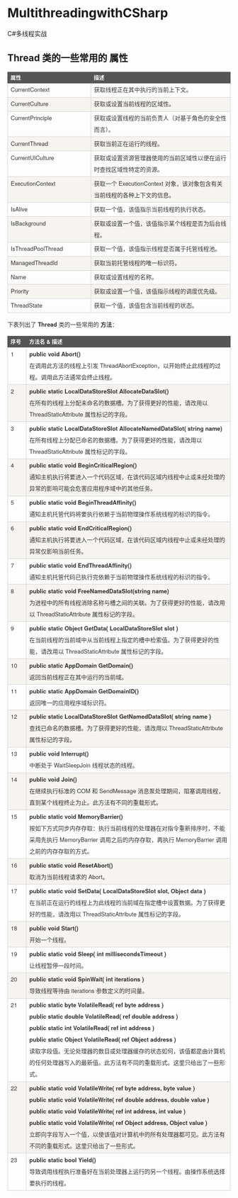 # MultithreadingwithCSharp
C#多线程实战

##  Thread 类的一些常用的 属性
<table class="reference notranslate" style="border:0px;border-collapse:collapse;color:rgb(51,51,51);font-family:'Helvetica Neue', Helvetica, 'PingFang SC', 'Hiragino Sans GB', 'Microsoft YaHei', 'Noto Sans CJK SC', 'WenQuanYi Micro Hei', Arial, sans-serif;font-size:12px;"><tbody style="border:0px;"><tr style="border:0px;background-color:rgb(246,244,240);"><th style="border:1px solid rgb(85,85,85);color:rgb(255,255,255);background-color:rgb(85,85,85);vertical-align:top;text-align:left;width:175px;">属性</th><th style="border:1px solid rgb(85,85,85);color:rgb(255,255,255);background-color:rgb(85,85,85);vertical-align:top;text-align:left;">描述</th></tr><tr style="border:0px;"><td style="border:1px solid rgb(212,212,212);font-size:13px;min-width:24px;line-height:2em;vertical-align:top;">CurrentContext</td><td style="border:1px solid rgb(212,212,212);font-size:13px;line-height:2em;min-width:24px;vertical-align:top;">获取线程正在其中执行的当前上下文。</td></tr><tr style="border:0px;background-color:rgb(246,244,240);"><td style="border:1px solid rgb(212,212,212);font-size:13px;min-width:24px;line-height:2em;vertical-align:top;">CurrentCulture</td><td style="border:1px solid rgb(212,212,212);font-size:13px;line-height:2em;min-width:24px;vertical-align:top;">获取或设置当前线程的区域性。</td></tr><tr style="border:0px;"><td style="border:1px solid rgb(212,212,212);font-size:13px;min-width:24px;line-height:2em;vertical-align:top;">CurrentPrinciple</td><td style="border:1px solid rgb(212,212,212);font-size:13px;line-height:2em;min-width:24px;vertical-align:top;">获取或设置线程的当前负责人（对基于角色的安全性而言）。</td></tr><tr style="border:0px;background-color:rgb(246,244,240);"><td style="border:1px solid rgb(212,212,212);font-size:13px;min-width:24px;line-height:2em;vertical-align:top;">CurrentThread</td><td style="border:1px solid rgb(212,212,212);font-size:13px;line-height:2em;min-width:24px;vertical-align:top;">获取当前正在运行的线程。</td></tr><tr style="border:0px;"><td style="border:1px solid rgb(212,212,212);font-size:13px;min-width:24px;line-height:2em;vertical-align:top;">CurrentUICulture</td><td style="border:1px solid rgb(212,212,212);font-size:13px;line-height:2em;min-width:24px;vertical-align:top;">获取或设置资源管理器使用的当前区域性以便在运行时查找区域性特定的资源。</td></tr><tr style="border:0px;background-color:rgb(246,244,240);"><td style="border:1px solid rgb(212,212,212);font-size:13px;min-width:24px;line-height:2em;vertical-align:top;">ExecutionContext</td><td style="border:1px solid rgb(212,212,212);font-size:13px;line-height:2em;min-width:24px;vertical-align:top;">获取一个 ExecutionContext 对象，该对象包含有关当前线程的各种上下文的信息。</td></tr><tr style="border:0px;"><td style="border:1px solid rgb(212,212,212);font-size:13px;min-width:24px;line-height:2em;vertical-align:top;">IsAlive</td><td style="border:1px solid rgb(212,212,212);font-size:13px;line-height:2em;min-width:24px;vertical-align:top;">获取一个值，该值指示当前线程的执行状态。</td></tr><tr style="border:0px;background-color:rgb(246,244,240);"><td style="border:1px solid rgb(212,212,212);font-size:13px;min-width:24px;line-height:2em;vertical-align:top;">IsBackground</td><td style="border:1px solid rgb(212,212,212);font-size:13px;line-height:2em;min-width:24px;vertical-align:top;">获取或设置一个值，该值指示某个线程是否为后台线程。</td></tr><tr style="border:0px;"><td style="border:1px solid rgb(212,212,212);font-size:13px;min-width:24px;line-height:2em;vertical-align:top;">IsThreadPoolThread</td><td style="border:1px solid rgb(212,212,212);font-size:13px;line-height:2em;min-width:24px;vertical-align:top;">获取一个值，该值指示线程是否属于托管线程池。</td></tr><tr style="border:0px;background-color:rgb(246,244,240);"><td style="border:1px solid rgb(212,212,212);font-size:13px;min-width:24px;line-height:2em;vertical-align:top;">ManagedThreadId</td><td style="border:1px solid rgb(212,212,212);font-size:13px;line-height:2em;min-width:24px;vertical-align:top;">获取当前托管线程的唯一标识符。</td></tr><tr style="border:0px;"><td style="border:1px solid rgb(212,212,212);font-size:13px;min-width:24px;line-height:2em;vertical-align:top;">Name</td><td style="border:1px solid rgb(212,212,212);font-size:13px;line-height:2em;min-width:24px;vertical-align:top;">获取或设置线程的名称。</td></tr><tr style="border:0px;background-color:rgb(246,244,240);"><td style="border:1px solid rgb(212,212,212);font-size:13px;min-width:24px;line-height:2em;vertical-align:top;">Priority</td><td style="border:1px solid rgb(212,212,212);font-size:13px;line-height:2em;min-width:24px;vertical-align:top;">获取或设置一个值，该值指示线程的调度优先级。</td></tr><tr style="border:0px;"><td style="border:1px solid rgb(212,212,212);font-size:13px;min-width:24px;line-height:2em;vertical-align:top;">ThreadState</td><td style="border:1px solid rgb(212,212,212);font-size:13px;line-height:2em;min-width:24px;vertical-align:top;">获取一个值，该值包含当前线程的状态。</td></tr></tbody></table><p style="border:0px;line-height:2em;font-size:13px;font-family:'Helvetica Neue', Helvetica, 'PingFang SC', 'Hiragino Sans GB', 'Microsoft YaHei', 'Noto Sans CJK SC', 'WenQuanYi Micro Hei', Arial, sans-serif;color:rgb(51,51,51);">下表列出了 <strong>Thread</strong> 类的一些常用的 <strong>方法</strong>：</p><table class="reference notranslate" style="border:0px;border-collapse:collapse;color:rgb(51,51,51);font-family:'Helvetica Neue', Helvetica, 'PingFang SC', 'Hiragino Sans GB', 'Microsoft YaHei', 'Noto Sans CJK SC', 'WenQuanYi Micro Hei', Arial, sans-serif;font-size:12px;"><tbody style="border:0px;"><tr style="border:0px;background-color:rgb(246,244,240);"><th style="border:1px solid rgb(85,85,85);color:rgb(255,255,255);background-color:rgb(85,85,85);vertical-align:top;text-align:left;width:29px;">序号</th><th style="border:1px solid rgb(85,85,85);color:rgb(255,255,255);background-color:rgb(85,85,85);vertical-align:top;text-align:left;">方法名 &amp; 描述</th></tr><tr style="border:0px;"><td style="border:1px solid rgb(212,212,212);font-size:13px;min-width:24px;line-height:2em;vertical-align:top;">1</td><td style="border:1px solid rgb(212,212,212);font-size:13px;line-height:2em;min-width:24px;vertical-align:top;"><strong>public void Abort()</strong><br />在调用此方法的线程上引发 ThreadAbortException，以开始终止此线程的过程。调用此方法通常会终止线程。</td></tr><tr style="border:0px;background-color:rgb(246,244,240);"><td style="border:1px solid rgb(212,212,212);font-size:13px;min-width:24px;line-height:2em;vertical-align:top;">2</td><td style="border:1px solid rgb(212,212,212);font-size:13px;line-height:2em;min-width:24px;vertical-align:top;"><strong>public static LocalDataStoreSlot AllocateDataSlot()</strong><br />在所有的线程上分配未命名的数据槽。为了获得更好的性能，请改用以 ThreadStaticAttribute 属性标记的字段。</td></tr><tr style="border:0px;"><td style="border:1px solid rgb(212,212,212);font-size:13px;min-width:24px;line-height:2em;vertical-align:top;">3</td><td style="border:1px solid rgb(212,212,212);font-size:13px;line-height:2em;min-width:24px;vertical-align:top;"><strong>public static LocalDataStoreSlot AllocateNamedDataSlot( string name) </strong><br />在所有线程上分配已命名的数据槽。为了获得更好的性能，请改用以 ThreadStaticAttribute 属性标记的字段。</td></tr><tr style="border:0px;background-color:rgb(246,244,240);"><td style="border:1px solid rgb(212,212,212);font-size:13px;min-width:24px;line-height:2em;vertical-align:top;">4</td><td style="border:1px solid rgb(212,212,212);font-size:13px;line-height:2em;min-width:24px;vertical-align:top;"><strong>public static void BeginCriticalRegion()</strong><br />通知主机执行将要进入一个代码区域，在该代码区域内线程中止或未经处理的异常的影响可能会危害应用程序域中的其他任务。</td></tr><tr style="border:0px;"><td style="border:1px solid rgb(212,212,212);font-size:13px;min-width:24px;line-height:2em;vertical-align:top;">5</td><td style="border:1px solid rgb(212,212,212);font-size:13px;line-height:2em;min-width:24px;vertical-align:top;"><strong>public static void BeginThreadAffinity()</strong><br />通知主机托管代码将要执行依赖于当前物理操作系统线程的标识的指令。</td></tr><tr style="border:0px;background-color:rgb(246,244,240);"><td style="border:1px solid rgb(212,212,212);font-size:13px;min-width:24px;line-height:2em;vertical-align:top;">6</td><td style="border:1px solid rgb(212,212,212);font-size:13px;line-height:2em;min-width:24px;vertical-align:top;"><strong>public static void EndCriticalRegion()</strong><br />通知主机执行将要进入一个代码区域，在该代码区域内线程中止或未经处理的异常仅影响当前任务。</td></tr><tr style="border:0px;"><td style="border:1px solid rgb(212,212,212);font-size:13px;min-width:24px;line-height:2em;vertical-align:top;">7</td><td style="border:1px solid rgb(212,212,212);font-size:13px;line-height:2em;min-width:24px;vertical-align:top;"><strong>public static void EndThreadAffinity()</strong><br />通知主机托管代码已执行完依赖于当前物理操作系统线程的标识的指令。</td></tr><tr style="border:0px;background-color:rgb(246,244,240);"><td style="border:1px solid rgb(212,212,212);font-size:13px;min-width:24px;line-height:2em;vertical-align:top;">8</td><td style="border:1px solid rgb(212,212,212);font-size:13px;line-height:2em;min-width:24px;vertical-align:top;"><strong>public static void FreeNamedDataSlot(string name)</strong><br />为进程中的所有线程消除名称与槽之间的关联。为了获得更好的性能，请改用以 ThreadStaticAttribute 属性标记的字段。</td></tr><tr style="border:0px;"><td style="border:1px solid rgb(212,212,212);font-size:13px;min-width:24px;line-height:2em;vertical-align:top;">9</td><td style="border:1px solid rgb(212,212,212);font-size:13px;line-height:2em;min-width:24px;vertical-align:top;"><strong>public static Object GetData( LocalDataStoreSlot slot ) </strong><br />在当前线程的当前域中从当前线程上指定的槽中检索值。为了获得更好的性能，请改用以 ThreadStaticAttribute 属性标记的字段。</td></tr><tr style="border:0px;background-color:rgb(246,244,240);"><td style="border:1px solid rgb(212,212,212);font-size:13px;min-width:24px;line-height:2em;vertical-align:top;">10</td><td style="border:1px solid rgb(212,212,212);font-size:13px;line-height:2em;min-width:24px;vertical-align:top;"><strong>public static AppDomain GetDomain()</strong><br />返回当前线程正在其中运行的当前域。</td></tr><tr style="border:0px;"><td style="border:1px solid rgb(212,212,212);font-size:13px;min-width:24px;line-height:2em;vertical-align:top;">11</td><td style="border:1px solid rgb(212,212,212);font-size:13px;line-height:2em;min-width:24px;vertical-align:top;"><strong>public static AppDomain GetDomainID()</strong><br />返回唯一的应用程序域标识符。</td></tr><tr style="border:0px;background-color:rgb(246,244,240);"><td style="border:1px solid rgb(212,212,212);font-size:13px;min-width:24px;line-height:2em;vertical-align:top;">12</td><td style="border:1px solid rgb(212,212,212);font-size:13px;line-height:2em;min-width:24px;vertical-align:top;"><strong>public static LocalDataStoreSlot GetNamedDataSlot( string name ) </strong><br />查找已命名的数据槽。为了获得更好的性能，请改用以 ThreadStaticAttribute 属性标记的字段。</td></tr><tr style="border:0px;"><td style="border:1px solid rgb(212,212,212);font-size:13px;min-width:24px;line-height:2em;vertical-align:top;">13</td><td style="border:1px solid rgb(212,212,212);font-size:13px;line-height:2em;min-width:24px;vertical-align:top;"><strong>public void Interrupt()</strong><br />中断处于 WaitSleepJoin 线程状态的线程。</td></tr><tr style="border:0px;background-color:rgb(246,244,240);"><td style="border:1px solid rgb(212,212,212);font-size:13px;min-width:24px;line-height:2em;vertical-align:top;">14</td><td style="border:1px solid rgb(212,212,212);font-size:13px;line-height:2em;min-width:24px;vertical-align:top;"><strong>public void Join()</strong><br />在继续执行标准的 COM 和 SendMessage 消息泵处理期间，阻塞调用线程，直到某个线程终止为止。此方法有不同的重载形式。</td></tr><tr style="border:0px;"><td style="border:1px solid rgb(212,212,212);font-size:13px;min-width:24px;line-height:2em;vertical-align:top;">15</td><td style="border:1px solid rgb(212,212,212);font-size:13px;line-height:2em;min-width:24px;vertical-align:top;"><strong>public static void MemoryBarrier()</strong><br />按如下方式同步内存存取：执行当前线程的处理器在对指令重新排序时，不能采用先执行 MemoryBarrier 调用之后的内存存取，再执行 MemoryBarrier 调用之前的内存存取的方式。</td></tr><tr style="border:0px;background-color:rgb(246,244,240);"><td style="border:1px solid rgb(212,212,212);font-size:13px;min-width:24px;line-height:2em;vertical-align:top;">16</td><td style="border:1px solid rgb(212,212,212);font-size:13px;line-height:2em;min-width:24px;vertical-align:top;"><strong>public static void ResetAbort()</strong><br />取消为当前线程请求的 Abort。</td></tr><tr style="border:0px;"><td style="border:1px solid rgb(212,212,212);font-size:13px;min-width:24px;line-height:2em;vertical-align:top;">17</td><td style="border:1px solid rgb(212,212,212);font-size:13px;line-height:2em;min-width:24px;vertical-align:top;"><strong>public static void SetData( LocalDataStoreSlot slot, Object data ) </strong><br />在当前正在运行的线程上为此线程的当前域在指定槽中设置数据。为了获得更好的性能，请改用以 ThreadStaticAttribute 属性标记的字段。</td></tr><tr style="border:0px;background-color:rgb(246,244,240);"><td style="border:1px solid rgb(212,212,212);font-size:13px;min-width:24px;line-height:2em;vertical-align:top;">18</td><td style="border:1px solid rgb(212,212,212);font-size:13px;line-height:2em;min-width:24px;vertical-align:top;"><strong>public void Start()</strong><br />开始一个线程。</td></tr><tr style="border:0px;"><td style="border:1px solid rgb(212,212,212);font-size:13px;min-width:24px;line-height:2em;vertical-align:top;">19</td><td style="border:1px solid rgb(212,212,212);font-size:13px;line-height:2em;min-width:24px;vertical-align:top;"><strong>public static void Sleep( int millisecondsTimeout ) </strong><br />让线程暂停一段时间。</td></tr><tr style="border:0px;background-color:rgb(246,244,240);"><td style="border:1px solid rgb(212,212,212);font-size:13px;min-width:24px;line-height:2em;vertical-align:top;">20</td><td style="border:1px solid rgb(212,212,212);font-size:13px;line-height:2em;min-width:24px;vertical-align:top;"><strong>public static void SpinWait( int iterations ) </strong><br />导致线程等待由 iterations 参数定义的时间量。</td></tr><tr style="border:0px;"><td style="border:1px solid rgb(212,212,212);font-size:13px;min-width:24px;line-height:2em;vertical-align:top;">21</td><td style="border:1px solid rgb(212,212,212);font-size:13px;line-height:2em;min-width:24px;vertical-align:top;"><strong>public static byte VolatileRead( ref byte address )<br />public static double VolatileRead( ref double address )<br />public static int VolatileRead( ref int address )<br />public static Object VolatileRead( ref Object address ) </strong><br />读取字段值。无论处理器的数目或处理器缓存的状态如何，该值都是由计算机的任何处理器写入的最新值。此方法有不同的重载形式。这里只给出了一些形式。</td></tr><tr style="border:0px;background-color:rgb(246,244,240);"><td style="border:1px solid rgb(212,212,212);font-size:13px;min-width:24px;line-height:2em;vertical-align:top;">22</td><td style="border:1px solid rgb(212,212,212);font-size:13px;line-height:2em;min-width:24px;vertical-align:top;"><strong>public static void VolatileWrite( ref byte address, byte value )<br />public static void VolatileWrite( ref double address, double value )<br />public static void VolatileWrite( ref int address, int value )<br />public static void VolatileWrite( ref Object address, Object value ) </strong><br />立即向字段写入一个值，以使该值对计算机中的所有处理器都可见。此方法有不同的重载形式。这里只给出了一些形式。</td></tr><tr style="border:0px;"><td style="border:1px solid rgb(212,212,212);font-size:13px;min-width:24px;line-height:2em;vertical-align:top;">23</td><td style="border:1px solid rgb(212,212,212);font-size:13px;line-height:2em;min-width:24px;vertical-align:top;"><strong>public static bool Yield()</strong><br />导致调用线程执行准备好在当前处理器上运行的另一个线程。由操作系统选择要执行的线程。</td></tr></tbody></table>

##

